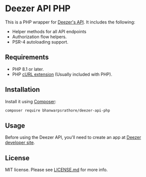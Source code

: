 # Deezer API PHP

This is a PHP wrapper for [Deezer's API](https://developers.deezer.com/api). It includes the following:

* Helper methods for all API endpoints
* Authorization flow helpers.
* PSR-4 autoloading support.

## Requirements
* PHP 8.1 or later.
* PHP [cURL extension](http://php.net/manual/en/book.curl.php) (Usually included with PHP).

## Installation
Install it using [Composer](https://getcomposer.org/):

```sh
composer require bhanwarpsrathore/deezer-api-php
```

## Usage
Before using the Deezer API, you'll need to create an app at [Deezer developer site](https://developers.deezer.com).

## License
MIT license. Please see [LICENSE.md](LICENSE.md) for more info.